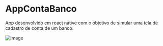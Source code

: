 # AppContaBanco
App desenvolvido em react native com o objetivo de simular uma tela de cadastro de conta de um banco.

![image](https://user-images.githubusercontent.com/61526044/181649385-4e493e05-985a-4552-8872-69fbf084da14.png)
